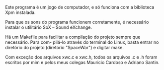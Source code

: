   Este programa é um jogo de computador, e só funciona com a biblioteca Xpm instalada.

  Para que os sons do programa funcionem corretamente, é necessário instalar o utilitário
SoX – Sound eXchange.

  Há um Makefile para facilitar a compilação do projeto sempre que necessário. Para com-
pilá-lo através do terminal do Linux, basta entrar no diretório do projeto (diretório
"SpaceWar") e digitar make.

  Com exceção dos arquivos xwc.c e xwc.h, todos os arquivos .c e .h foram escritos por mim e
pelos meus colegas Mauricio Cardoso e Adriano Santin.



  
